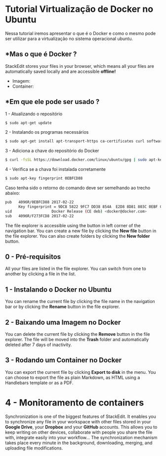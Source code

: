 # Tutorial Virtualização de Docker no Ubuntu

Nessa tutorial iremos apresentar o que é o Docker e como o mesmo pode ser utilizar para a virtualização no sistema operacional ubuntu.


## *Mas o que é Docker ?

StackEdit stores your files in your browser, which means all your files are automatically saved locally and are accessible **offline!**
- Imagem:
- Container:


## *Em que ele pode ser usado ?
1 - Atualizando o repositório
```bash
$ sudo apt-get update
```
2 - Instalando os programas necessários
```bash
$ sudo apt-get install apt-transport-https ca-certificates curl software-properties-common
```
3 - Adiciona a chave do repositório do Docker
```bash
$ curl -fsSL https://download.docker.com/linux/ubuntu/gpg | sudo apt-key add -
```
4 - Verifica se a chava foi instalada corretamente
```bash
$ sudo apt-key fingerprint 0EBFCD88
```
Caso tenha sido o retorno do comando deve ser semelhando ao trecho abaixo:
```bash
pub   4096R/0EBFCD88 2017-02-22
      Key fingerprint = 9DC8 5822 9FC7 DD38 854A  E2D8 8D81 803C 0EBF CD88
uid                  Docker Release (CE deb) <docker@docker.com>
sub   4096R/F273FCD8 2017-02-22
```

The file explorer is accessible using the button in left corner of the navigation bar. You can create a new file by clicking the **New file** button in the file explorer. You can also create folders by clicking the **New folder** button.

## 0 - Pré-requisitos

All your files are listed in the file explorer. You can switch from one to another by clicking a file in the list.

## 1 - Instalando o Docker no Ubuntu

You can rename the current file by clicking the file name in the navigation bar or by clicking the **Rename** button in the file explorer.

## 2 - Baixando uma Imagem no Docker

You can delete the current file by clicking the **Remove** button in the file explorer. The file will be moved into the **Trash** folder and automatically deleted after 7 days of inactivity.

## 3 - Rodando um Container no Docker

You can export the current file by clicking **Export to disk** in the menu. You can choose to export the file as plain Markdown, as HTML using a Handlebars template or as a PDF.


# 4 - Monitoramento de containers

Synchronization is one of the biggest features of StackEdit. It enables you to synchronize any file in your workspace with other files stored in your **Google Drive**, your **Dropbox** and your **GitHub** accounts. This allows you to keep writing on other devices, collaborate with people you share the file with, integrate easily into your workflow... The synchronization mechanism takes place every minute in the background, downloading, merging, and uploading file modifications.
